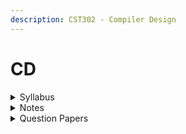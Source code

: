```yaml
---
description: CST302 - Compiler Design
---
```


# CD

<details>

<summary>Syllabus</summary>

[https://drive.google.com/file/d/1e9Qw3OBd-6J6HNeG4o5Su8IemiUa3-4w/view](https://drive.google.com/file/d/1e9Qw3OBd-6J6HNeG4o5Su8IemiUa3-4w/view)

</details>

<details>

<summary>Notes</summary>



</details>

<details>

<summary>Question Papers</summary>



</details>
